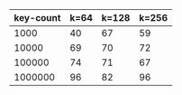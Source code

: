 | key-count | k=64 | k=128 | k=256 |
|-----------|------|-------|-------|
|      1000 |   40 |    67 |    59 |
|     10000 |   69 |    70 |    72 |
|    100000 |   74 |    71 |    67 |
|   1000000 |   96 |    82 |    96 |
